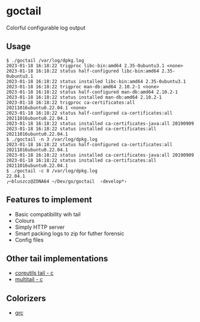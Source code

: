 # goctail
Colorful configurable log output

## Usage

```
$ ./goctail /var/log/dpkg.log
2023-01-18 16:18:22 trigproc libc-bin:amd64 2.35-0ubuntu3.1 <none>
2023-01-18 16:18:22 status half-configured libc-bin:amd64 2.35-0ubuntu3.1
2023-01-18 16:18:22 status installed libc-bin:amd64 2.35-0ubuntu3.1
2023-01-18 16:18:22 trigproc man-db:amd64 2.10.2-1 <none>
2023-01-18 16:18:22 status half-configured man-db:amd64 2.10.2-1
2023-01-18 16:18:22 status installed man-db:amd64 2.10.2-1
2023-01-18 16:18:22 trigproc ca-certificates:all 20211016ubuntu0.22.04.1 <none>
2023-01-18 16:18:22 status half-configured ca-certificates:all 20211016ubuntu0.22.04.1
2023-01-18 16:18:22 status installed ca-certificates-java:all 20190909
2023-01-18 16:18:22 status installed ca-certificates:all 20211016ubuntu0.22.04.1
$ ./goctail -n 3 /var/log/dpkg.log
2023-01-18 16:18:22 status half-configured ca-certificates:all 20211016ubuntu0.22.04.1
2023-01-18 16:18:22 status installed ca-certificates-java:all 20190909
2023-01-18 16:18:22 status installed ca-certificates:all 20211016ubuntu0.22.04.1
$ ./goctail -c 8 /var/log/dpkg.log
22.04.1
╭─bluszcz@ZONA64 ~/Dev/go/goctail  ‹develop*›
```
## Features to implement

* Basic compatibility wih tail
* Colours
* Simply HTTP server
* Smart packing logs to zip for futher forensic
* Config files

## Other tail implementations

* [coreutils tail - c](https://github.com/coreutils/coreutils/blob/master/src/tail.c)
* [multitail - c](https://github.com/halturin/multitail)

## Colorizers

* [grc](https://github.com/garabik/grc  )